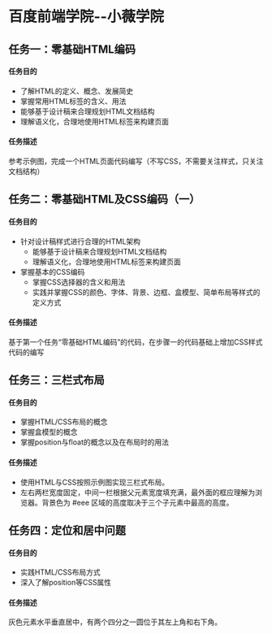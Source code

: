 # 百度前端学院--小薇学院

## 任务一：零基础HTML编码
#### 任务目的
* 了解HTML的定义、概念、发展简史
* 掌握常用HTML标签的含义、用法
* 能够基于设计稿来合理规划HTML文档结构
* 理解语义化，合理地使用HTML标签来构建页面
#### 任务描述
参考示例图，完成一个HTML页面代码编写（不写CSS，不需要关注样式，只关注文档结构）

## 任务二：零基础HTML及CSS编码（一）
#### 任务目的
* 针对设计稿样式进行合理的HTML架构  
  * 能够基于设计稿来合理规划HTML文档结构
  * 理解语义化，合理地使用HTML标签来构建页面
* 掌握基本的CSS编码
  * 掌握CSS选择器的含义和用法
  * 实践并掌握CSS的颜色、字体、背景、边框、盒模型、简单布局等样式的定义方式  
#### 任务描述
基于第一个任务“零基础HTML编码”的代码，在步骤一的代码基础上增加CSS样式代码的编写

## 任务三：三栏式布局
#### 任务目的
* 掌握HTML/CSS布局的概念
* 掌握盒模型的概念
* 掌握position与float的概念以及在布局时的用法 
#### 任务描述
* 使用HTML与CSS按照示例图实现三栏式布局。
* 左右两栏宽度固定，中间一栏根据父元素宽度填充满，最外面的框应理解为浏览器。背景色为 #eee 区域的高度取决于三个子元素中最高的高度。

## 任务四：定位和居中问题
#### 任务目的
* 实践HTML/CSS布局方式
* 深入了解position等CSS属性
#### 任务描述
灰色元素水平垂直居中，有两个四分之一圆位于其左上角和右下角。
